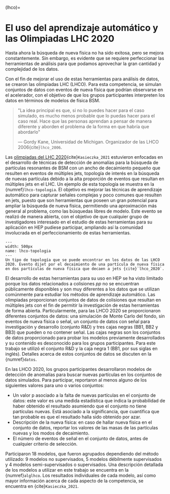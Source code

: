 (lhco)=
# El uso del aprendizaje automático y las Olimpiadas LHC 2020
Hasta ahora la búsqueda de nueva física no ha sido exitosa, pero se mejora constantemente. Sin embargo, es evidente que se requiere perfeccionar las herramientas de análisis para que podamos aprovechar la gran cantidad y complejidad de los datos.

Con el fin de mejorar el uso de estas herramientas para análisis de datos, se crearon las olimpiadas LHC (LHCO). Para esta competencia, se simulan conjuntos de datos con eventos de nueva física que podrían observarse en el acelerador, con el objetivo de que los grupos participantes interpreten los datos en términos de modelos de física BSM.

> "La idea principal es que, si no lo puedes hacer para el caso simulado, es mucho menos probable que lo puedas hacer para el caso real. Hace que las personas aprendan a pensar de manera diferente y aborden el problema de la forma en que habría que abordarlo" 
> 
> — Gordy Kane, Universidad de Michigan. Organizador de las LHCO 2006{cite}`lhco_2006`.

Las [olimpiadas del LHC 2020](https://lhco2020.github.io/homepage/){cite}`Kasieczka_2021` estuvieron enfocadas en el desarrollo de técnicas de detección de anomalías para la búsqueda de partículas resonantes de BSM con un ancho de decaimiento pequeño que resulten en eventos de múltiples jets, topología de interés en la búsqueda de nuevas partículas debido a la alta proporción de eventos que resultan en múltiples jets en el LHC. Un ejemplo de esta topología se muestra en la {numref}`lhco-topologia`. El objetivo es mejorar las técnicas de aprendizaje automático para capturar señales complejas y poco comunes que resulten en jets, puesto que son herramientas que poseen un gran potencial para ampliar la búsqueda de nueva física, permitiendo una aproximación más general al problema, como las búsquedas libres de modelo. Este evento se realizó de manera abierta, con el objetivo de que cualquier grupo de investigadores interesado en el estudio de estas herramientas para su aplicación en HEP pudiese participar, ampliando así la comunidad involucrada en el perfeccionamiento de estas herramientas.

```{figure} ./../../figuras/lhco-topologia.png
---
width: 500px
name: lhco-topologia
---
Un tipo de topología que se puede encontrar en los datos de las LHCO 2020. Evento dijet por el decaimiento de una partícula de nueva física en dos partículas de nueva física que decaen a jets {cite}`lhco_2020`.
```

El desarrollo de estas herramientas para su uso en HEP se ha visto limitado porque los datos relacionados a colisiones *pp* no se encuentran públicamente disponibles y son muy diferentes a los datos que se utilizan comúnmente para estudiar los métodos de aprendizaje automático. Las olimpiadas proporcionan conjuntos de datos de colisiones que resultan en múltiples jets con el fin de permitir la investigación de estas herramientas de forma abierta. Particularmente, para las LHCO 2020 se proporcionaron diferentes conjuntos de datos: una simulación de Monte Carlo del fondo, sin eventos de nueva física o señal, un conjunto de datos con señal para investigación y desarrollo (conjunto R&D) y tres cajas negras (BB1, BB2 y BB3) que pueden o no contener señal. Las cajas negras son los conjuntos de datos proporcionado para probar los modelos previamente desarrollados y su contenido es desconocido para los grupos participantes. Para este trabajo se utilizó el conjunto R&D y la caja negra 1 (BB1, por sus siglas en inglés). Detalles acerca de estos conjuntos de datos se discuten en la {numref}`datos`.

En las LHCO 2020, los grupos participantes desarrollaron modelos de detección de anomalías para buscar nuevas partículas en los conjuntos de datos simulados. Para participar, reportaron al menos alguno de los siguientes valores para uno o varios conjuntos:
- Un valor p asociado a la falta de nuevas partículas en el conjunto de datos: este valor es una medida estadística que indica la probabilidad de haber obtenido el resultado asumiendo que el conjunto no tiene partículas nuevas. Está asociado a la significancia, que cuantifica que tan probable es que el resultado halla sido obtenido por azar.
- Descripción de la nueva física: en caso de hallar nueva física en el conjunto de datos, reportar los valores de las masas de las partículas nuevas y los modos de decaimiento.
- El número de eventos de señal en el conjunto de datos, antes de cualquier criterio de selección.

Participaron 18 modelos, que fueron agrupados dependiendo del método utilizado: 9 modelos no supervisados, 5 modelos débilmente supervisados y 4 modelos semi-supervisados o supervisados. Una descripción detallada de los modelos a utilizar en este trabajo se encuentra en la {numref}`alglhco`. Los resultados individuales de cada modelo, así como mayor información acerca de cada aspecto de la competencia, se encuentra en {cite}`Kasieczka_2021`.